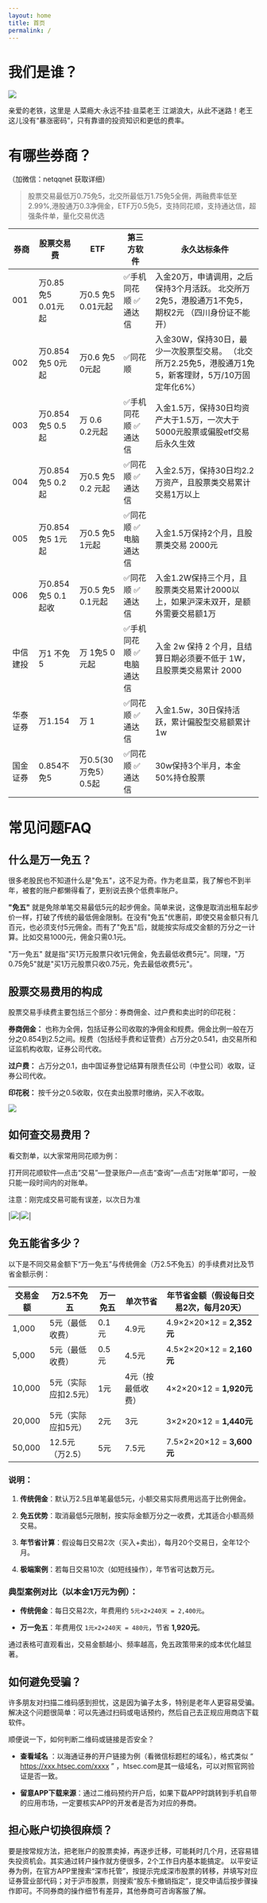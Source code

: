```yaml
---
layout: home
title: 首页
permalink: /
---
```


# 我们是谁？
![](http://pic.iyzi.cloud/picgo/20250306111906.jpg)

亲爱的老铁，这里是 人菜瘾大·永远不挂·韭菜老王
江湖浪大，从此不迷路！老王这儿没有“暴涨密码”，只有靠谱的投资知识和更低的费率。

# 有哪些券商？

（加微信：netqqnet 获取详细）
> 股票交易最低万0.75免5，北交所最低万1.75免5全佣，两融费率低至2.99%,港股通万0.3净佣金，ETF万0.5免5，支持同花顺，支持通达信，超强条件单，量化交易优选


| **券商** | **股票交易费**        | **ETF**         | **第三方软件**     | **永久达标条件**                                                    |
| ------ | ---------------- | --------------- | ------------- | ------------------------------------------------------------- |
| 001    | 万0.85 免5 0.01元起  | 万0.5 免5 0.01元起  | ✅手机同花顺 ✅通达信   | 入金20万，申请调用，之后保持3个月活跃。 北交所万2免5，港股通万1不免5，期权2元 （四川身份证不能开）        |
| 002    | 万0.854 免5 0元起    | 万0.6 免5 0元起     | ✅同花顺          | 入金30W，保持30日，最少一次股票型交易。 （北交所万2.25免5，港股通万1免5，新客理财，5万/10万固定年化6%） |
| 003    | 万0.854 免5 0.5起   | 万 0.6 0.2元起     | ✅手机同花顺 ✅通达信   | 入金1.5万，保持30日均资产大于1.5万，一次大于5000元股票或偏股etf交易后永久生效                |
| 004    | 万0.854 免5 0.2起   | 万0.5 免5 0.2 元起  | ✅同花顺 ✅通达信     | 入金2.5万，保持30日均2.2万资产，且股票类交易累计交易1万以上                            |
| 005    | 万0.854 免5 1元起    | 万0.5 免5 1元起     | ✅同花顺 ✅电脑通达信   | 入金1.5万保持2个月，且股票类交易 2000元                                      |
| 006    | 万0.854 免5 0.1 起收 | 万0.5 免5 0.1元起   | ✅同花顺 ✅通达信     | 入金1.2W保持三个月，且股票类交易累计2000以上，如果沪深未双开，是额外需要交易额1万                 |
| 中信建投   | 万1 不免5           | 万 1免5 0 元起      | ✅手机同花顺 ✅电脑通达信 | 入金 2w 保持 2 个月，且结算日期必须要不低于 1W，且股票类交易累计 2000                    |
| 华泰证券   | 万1.154           | 万 1             | ✅同花顺 ✅通达信     | 入金1.5w，30日保持活跃，累计偏股型交易额累计1w                                   |
| 国金证券   | 0.854不免5         | 万0.5(30万免5）0.5起 | ✅同花顺 ✅通达信     | 30w保持3个半月，本金50%持仓股票                                           |

# 常见问题FAQ
## 什么是万一免五？
很多老股民也不知道什么是"免五"，这不足为奇。作为老韭菜，我了解也不到半年，被套的账户都懒得看了，更别说去换个低费率账户。

**"免五"** 就是免除单笔交易最低5元的起步佣金。简单来说，这像是取消出租车起步价一样，打破了传统的最低佣金限制。在没有"免五"优惠前，即使交易金额只有几百元，也必须支付5元佣金。而有了"免五"后，就能按实际成交金额的万分之一计算。比如交易1000元，佣金只需0.1元。

"万一免五" 就是指"买1万元股票只收1元佣金，免去最低收费5元"。同理，"万0.75免5"就是"买1万元股票只收0.75元，免去最低收费5元"。

## 股票交易费用的构成
股票交易手续费主要包括三个部分：券商佣金、过户费和卖出时的印花税：

**券商佣金：** 也称为全佣，包括证券公司收取的净佣金和规费。佣金比例一般在万分之0.854到2.5之间。规费（包括经手费和证管费）占万分之0.541，由交易所和证监机构收取，证券公司代收。

**过户费：** 占万分之0.1，由中国证券登记结算有限责任公司（中登公司）收取，证券公司代收。

**印花税：** 按千分之0.5收取，仅在卖出股票时缴纳，买入不收取。

![](https://new-notion-1315843248.cos.ap-guangzhou.myqcloud.com/wechat/5e73b29e-18bf-418a-bfe2-8363f596114a.jpg)
## 如何查交易费用？
看交割单，以大家常用同花顺为例：

打开同花顺软件—点击“交易”—登录账户—点击“查询”—点击“对账单”即可，一般只能一段时间内的对账单。

注意：刚完成交易可能有误差，以次日为准


|![](https://new-notion-1315843248.cos.ap-guangzhou.myqcloud.com/wechat/67defd8d-5da9-4a5a-9a62-cc7644ceed06.jpg)|![](https://new-notion-1315843248.cos.ap-guangzhou.myqcloud.com/wechat/601ae3c8-0366-46d0-904f-219d671b1a9c.jpg)|


## 免五能省多少？
以下是不同交易金额下“万一免五”与传统佣金（万2.5不免五）的手续费对比及节省金额示例：

|交易金额|万2.5不免五|万一免五|单次节省|年节省金额（假设每日交易2次，每月20天）|
|----|----|----|----|----|
|1,000|5元（最低收费）|0.1元|4.9元|4.9×2×20×12 = **2,352元**|
|5,000|5元（最低收费）|0.5元|4.5元|4.5×2×20×12 = **2,160元**|
|10,000|5元（实际应扣2.5元）|1元|4元（按最低收费）| 4×2×20×12 = **1,920元**|
|20,000|5元（实际应扣5元）|2元|3元|3×2×20×12 = **1,440元**|
|50,000|12.5元（万2.5）|5元|7.5元|7.5×2×20×12 = **3,600元**|

### 说明：
1. **传统佣金**：默认万2.5且单笔最低5元，小额交易实际费用远高于比例佣金。

1. **免五优势**：取消最低5元限制，按实际金额万分之一收费，尤其适合小额高频交易。

1. **年节省计算**：假设每日交易2次（买入+卖出），每月20个交易日，全年12个月。

1. **极端案例**：若每日交易10次（如短线操作），年节省可达数万元。

### 典型案例对比（以本金1万元为例）：
- **传统佣金**：每日交易2次，年费用约 `5元×2×240天 = 2,400元`。

- **万一免五**：年费用仅 `1元×2×240天 = 480元`，节省 **1,920元**。

通过表格可直观看出，交易金额越小、频率越高，免五政策带来的成本优化越显著。

## 如何避免受骗？
许多朋友对扫描二维码感到担忧，这是因为骗子太多，特别是老年人更容易受骗。解决这个问题很简单：可以先通过扫码或电话预约，然后自己去正规应用商店下载软件。

顺便说一下，如何判断二维码或链接是否安全？

- **查看域名** ：以海通证券的开户链接为例（看微信标题栏的域名），格式类似 “ https://xxx.htsec.com/xxxx ” ，htsec.com是其一级域名，可以对照官网验证是否一致。

- **留意APP下载来源**：通过二维码预约开户后，如果下载APP时跳转到手机自带的应用市场，一定要核实APP的开发者是否为对应的券商。

## 担心账户切换很麻烦？
要是按常规方法，把老账户的股票卖掉，再逐步迁移，可能耗时几个月，还容易错失投资机会。其实通过转户操作就方便很多，2个工作日内基本能搞定。
以平安证券为例，在官方APP里搜索“深市托管”，按提示完成深市股票的转移，并填写对应证券营业部代码；对于沪市股票，则搜索“股东卡撤销指定”，提交申请后按步骤操作即可。不同券商的操作细节有差异，其他券商可咨询客服了解。

